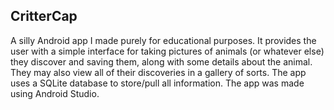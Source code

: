 ## CritterCap

A silly Android app I made purely for educational purposes. It provides the user with a simple interface for taking pictures of animals (or whatever else) they discover and saving them, along with some details about the animal. They may also view all of their discoveries in a gallery of sorts. The app uses a SQLite database to store/pull all information. The app was made using Android Studio.
